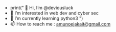 - print(" 👋 Hi, I’m @deviousluck
- 👀 I’m interested in web dev and cyber sec
- 🌱 I’m currently learning python3 ")
- 📫 How to reach me : amunoejakait@gmail.com

<!---
deviousluck/deviousluck is a ✨ special ✨ repository because its `README.md` (this file) appears on your GitHub profile.
You can click the Preview link to take a look at your changes.
--->
